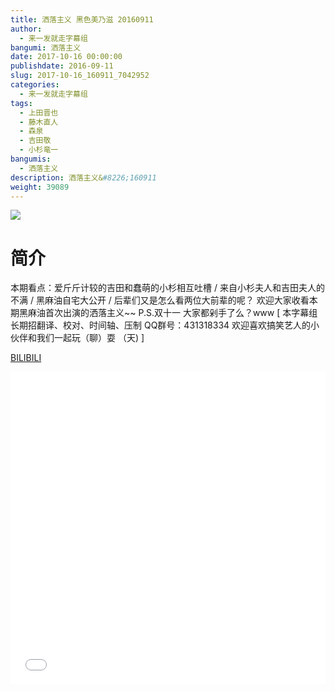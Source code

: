 ```yaml
---
title: 洒落主义 黑色美乃滋 20160911
author: 
  - 来一发就走字幕组
bangumi: 洒落主义
date: 2017-10-16 00:00:00
publishdate: 2016-09-11
slug: 2017-10-16_160911_7042952
categories: 
  - 来一发就走字幕组
tags: 
  - 上田晋也
  - 藤木直人
  - 森泉
  - 吉田敬
  - 小杉竜一
bangumis: 
  - 洒落主义
description: 洒落主义&#8226;160911
weight: 39089
---
```


![](https://i.imgur.com/MD6f0Qy.jpg)

# 简介  
本期看点：爱斤斤计较的吉田和蠢萌的小杉相互吐槽 / 来自小杉夫人和吉田夫人的不满 / 黑麻油自宅大公开 / 后辈们又是怎么看两位大前辈的呢？ 欢迎大家收看本期黑麻油首次出演的洒落主义~~ P.S.双十一 大家都剁手了么？www [ 本字幕组长期招翻译、校对、时间轴、压制   QQ群号：431318334 欢迎喜欢搞笑艺人的小伙伴和我们一起玩（聊）耍 （天) ]


  [BILIBILI](https://www.bilibili.com/video/av7042952/)


<div class="vcontainer">  <iframe class='video' src="//www.bilibili.com/html/html5player.html?cid=11482546&aid=7042952" width="100%" height="500" frameborder="0" allowfullscreen="allowfullscreen"></iframe></div>
